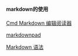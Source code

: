 #### markdown的使用
[Cmd Markdown 编辑阅读器](https://www.zybuluo.com/mdeditor)

[markdownpad](http://markdownpad.com/)

[ Markdown 语法](https://laravel-china.org/topics/621/you-will-be-able-to-master-these-markdown-grammars)

